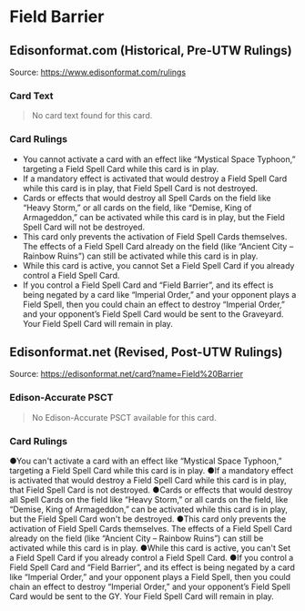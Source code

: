 # Field Barrier

## Edisonformat.com (Historical, Pre-UTW Rulings)

Source: https://www.edisonformat.com/rulings

### Card Text

> No card text found for this card.

### Card Rulings

*   You cannot activate a card with an effect like “Mystical Space Typhoon,” targeting a Field Spell Card while this card is in play.
*   If a mandatory effect is activated that would destroy a Field Spell Card while this card is in play, that Field Spell Card is not destroyed.
*   Cards or effects that would destroy all Spell Cards on the field like “Heavy Storm,” or all cards on the field, like “Demise, King of Armageddon,” can be activated while this card is in play, but the Field Spell Card will not be destroyed.
*   This card only prevents the activation of Field Spell Cards themselves. The effects of a Field Spell Card already on the field (like “Ancient City – Rainbow Ruins”) can still be activated while this card is in play.
*   While this card is active, you cannot Set a Field Spell Card if you already control a Field Spell Card.
*   If you control a Field Spell Card and “Field Barrier”, and its effect is being negated by a card like “Imperial Order,” and your opponent plays a Field Spell, then you could chain an effect to destroy “Imperial Order,” and your opponent’s Field Spell Card would be sent to the Graveyard. Your Field Spell Card will remain in play.

## Edisonformat.net (Revised, Post-UTW Rulings)

Source: https://edisonformat.net/card?name=Field%20Barrier

### Edison-Accurate PSCT

> No Edison-Accurate PSCT available for this card.

### Card Rulings

●You can't activate a card with an effect like “Mystical Space Typhoon,” targeting a Field Spell Card while this card is in play.
●If a mandatory effect is activated that would destroy a Field Spell Card while this card is in play, that Field Spell Card is not destroyed.
●Cards or effects that would destroy all Spell Cards on the field like “Heavy Storm,” or all cards on the field, like “Demise, King of Armageddon,” can be activated while this card is in play, but the Field Spell Card won't be destroyed.
●This card only prevents the activation of Field Spell Cards themselves. The effects of a Field Spell Card already on the field (like “Ancient City – Rainbow Ruins”) can still be activated while this card is in play.
●While this card is active, you can't Set a Field Spell Card if you already control a Field Spell Card.
●If you control a Field Spell Card and “Field Barrier”, and its effect is being negated by a card like “Imperial Order,” and your opponent plays a Field Spell, then you could chain an effect to destroy “Imperial Order,” and your opponent’s Field Spell Card would be sent to the GY. Your Field Spell Card will remain in play.
            